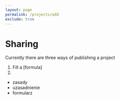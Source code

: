 ```yaml
---
layout: page
permalink: /projects/add
exclude: true
---
```


# Sharing
Currently there are three ways of publishing a project
1. Fill a [formula] 
2. 

* zasady 
* uzasadnienie
* formularz